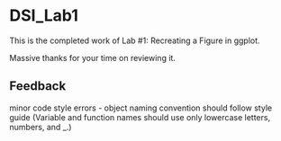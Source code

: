 # DSI_Lab1
This is the completed work of Lab #1: Recreating a Figure in ggplot. 

Massive thanks for your time on reviewing it.

## Feedback
minor code style errors - object naming convention should follow style guide (Variable and function names should use only lowercase letters, numbers, and _.)
